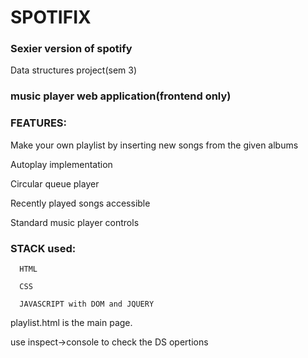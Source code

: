 # SPOTIFIX

### Sexier version of spotify

Data structures project(sem 3)

### music player web application(frontend only)

### FEATURES:

 Make your own playlist by inserting new songs from the given albums 
 
 Autoplay implementation
 
 Circular queue player
 
 Recently played songs accessible
 
 Standard music player controls
 
### STACK used:

      HTML
      
      CSS
      
      JAVASCRIPT with DOM and JQUERY


playlist.html is the main page.

use inspect->console to check the DS opertions
